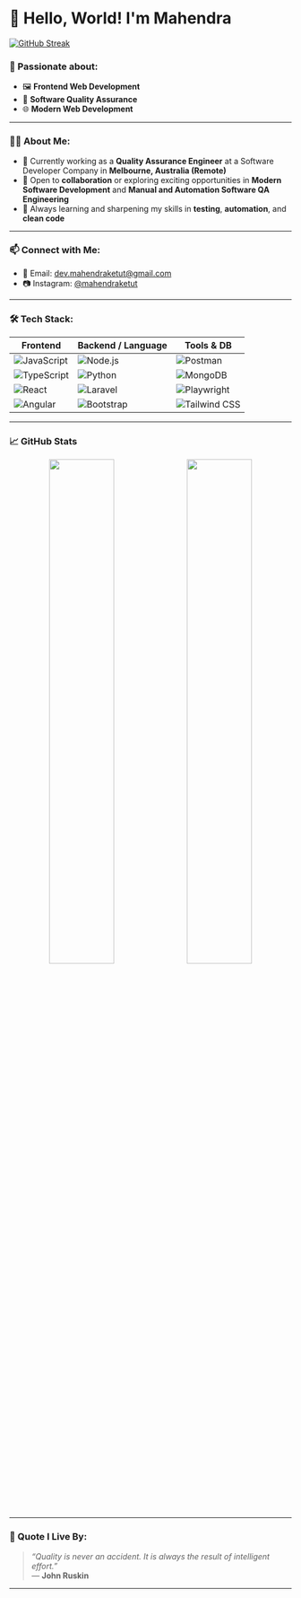 # 👋 Hello, World! I'm Mahendra

[![GitHub Streak](https://streak-stats.demolab.com/?user=mahendraketut)](https://git.io/streak-stats)

### 🚀 Passionate about:
- 🖼️ **Frontend Web Development**
- 🧪 **Software Quality Assurance**
- 🌐 **Modern Web Development**

---

### 👨‍💻 About Me:
- 🎯 Currently working as a **Quality Assurance Engineer** at a Software Developer Company in **Melbourne, Australia (Remote)** 
- 🤝 Open to **collaboration** or exploring exciting opportunities in **Modern Software Development** and **Manual and Automation Software QA Engineering**  
- 🌱 Always learning and sharpening my skills in **testing**, **automation**, and **clean code**

---

### 📫 Connect with Me:
- 📧 Email: [dev.mahendraketut@gmail.com](mailto:dev.mahendraketut@gmail.com)  
- 📷 Instagram: [@mahendraketut](https://instagram.com/mahendraketut)

---

### 🛠️ Tech Stack:
| Frontend | Backend / Language | Tools & DB |
|----------|--------------------|------------|
| ![JavaScript](https://img.shields.io/badge/-JavaScript-F7DF1E?style=flat&logo=javascript&logoColor=black) | ![Node.js](https://img.shields.io/badge/-Node.js-339933?style=flat&logo=node.js&logoColor=white) | ![Postman](https://img.shields.io/badge/-Postman-FF6C37?style=flat&logo=postman&logoColor=white) |
| ![TypeScript](https://img.shields.io/badge/-TypeScript-3178C6?style=flat&logo=typescript&logoColor=white) | ![Python](https://img.shields.io/badge/-Python-3776AB?style=flat&logo=python&logoColor=white) | ![MongoDB](https://img.shields.io/badge/-MongoDB-47A248?style=flat&logo=mongodb&logoColor=white) |
| ![React](https://img.shields.io/badge/-React-61DAFB?style=flat&logo=react&logoColor=black) | ![Laravel](https://img.shields.io/badge/-Laravel-FF2D20?style=flat&logo=laravel&logoColor=white) | ![Playwright](https://img.shields.io/badge/-Playwright-2D2D2D?style=flat&logo=playwright&logoColor=white) |
| ![Angular](https://img.shields.io/badge/-Angular-DD0031?style=flat&logo=angular&logoColor=white) | ![Bootstrap](https://img.shields.io/badge/-Bootstrap-7952B3?style=flat&logo=bootstrap&logoColor=white) | ![Tailwind CSS](https://img.shields.io/badge/-TailwindCSS-06B6D4?style=flat&logo=tailwindcss&logoColor=white) |



---

### 📈 GitHub Stats

<p align="center">
  <img src="https://github-readme-stats.vercel.app/api?username=mahendraketut&show_icons=true&theme=react&hide_border=true&hide=contribs" width="48%" />
  <img src="https://github-readme-stats.vercel.app/api/top-langs/?username=mahendraketut&layout=compact&theme=react&hide_border=true" width="48%" />
</p>

</p>

---

### 💬 Quote I Live By:
> *“Quality is never an accident. It is always the result of intelligent effort.”*  
> — **John Ruskin**

---

<!--
Thank you for visiting my GitHub profile!
-->
